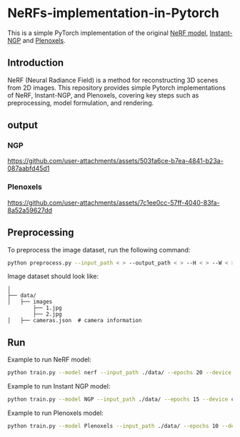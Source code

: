 # NeRFs-implementation-in-Pytorch

This is a simple PyTorch implementation of the original [NeRF model](https://github.com/bmild/nerf), [Instant-NGP](https://github.com/NVlabs/instant-ngp) and [Plenoxels](https://github.com/sxyu/svox2).

## Introduction
NeRF (Neural Radiance Field) is a method for reconstructing 3D scenes from 2D images. This repository provides simple Pytorch implementations of NeRF, Instant-NGP, and Plenoxels, covering key steps such as preprocessing, model formulation, and rendering.

## output
### NGP

https://github.com/user-attachments/assets/503fa6ce-b7ea-4841-b23a-087aabfd45d1

### Plenoxels

https://github.com/user-attachments/assets/7c1ee0cc-57ff-4040-83fa-8a52a59627dd

## Preprocessing
To preprocess the image dataset, run the following command:

```bash
python preprocess.py --input_path < > --output_path < > --H < > --W < > --focal < >
```

Image dataset should look like: 
```plaintext
│
├── data/                  
│   ├── images
        ├── 1.jpg
        ├── 2.jpg
│   ├── cameras.json  # camera information
```

## Run
Example to run NeRF model:
```bash
python train.py --model nerf --input_path ./data/ --epochs 20 --device cuda --near 2.0 --far 6.0 --num_samples 128 --H 200 --W 200 nerf --lr 5e-4 
```

Example to run Instant NGP model:
```bash
python train.py --model NGP --input_path ./data/ --epochs 15 --device cuda --near 2.0 --far 6.0 --num_samples 128 --H 256 --W 256 NGP --T 524288 --Nmin 16 --Nmax 2048 --L 16 --scale 8.0 --lr 1e-2 
```

Example to run Plenoxels model:
```bash
python train.py --model Plenoxels --input_path ./data/ --epochs 10 --device cuda --near 1.5 --far 5.5 --num_samples 128 --H 300 --W 300 Plenoxels --Nl 256 --scale 1.5 --lr 1e-2
```
